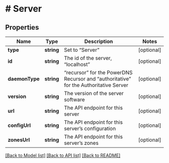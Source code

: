 # # Server

## Properties

Name | Type | Description | Notes
------------ | ------------- | ------------- | -------------
**type** | **string** | Set to “Server” | [optional]
**id** | **string** | The id of the server, “localhost” | [optional]
**daemonType** | **string** | “recursor” for the PowerDNS Recursor and “authoritative” for the Authoritative Server | [optional]
**version** | **string** | The version of the server software | [optional]
**url** | **string** | The API endpoint for this server | [optional]
**configUrl** | **string** | The API endpoint for this server’s configuration | [optional]
**zonesUrl** | **string** | The API endpoint for this server’s zones | [optional]

[[Back to Model list]](../../README.md#models) [[Back to API list]](../../README.md#endpoints) [[Back to README]](../../README.md)
